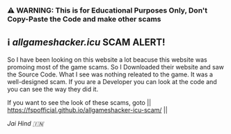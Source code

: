 ### ⚠️ WARNING: This is for Educational Purposes Only, Don't Copy-Paste the Code and make other scams
## ℹ️ _allgameshacker.icu_ SCAM ALERT!
So I have been looking on this website a lot beacuse this website was promoing most of the game scams. So I Downloaded their website and saw the Source Code. What I see was nothing releated to the game. It was a well-designed scam. If you are a Developer you can look at the code and you can see the way they did it.

If you want to see the look of these scams, goto || https://fspofficial.github.io/allgameshacker-icu-scam/ ||

_Jai Hind 🇮🇳_
